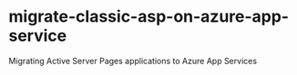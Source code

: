 # migrate-classic-asp-on-azure-app-service
Migrating Active Server Pages applications to Azure App Services
